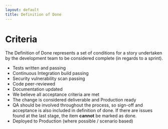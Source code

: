 ```yaml
---
layout: default
title: Definition of Done
---
```


# Criteria

The Definition of Done represents a set of conditions for a story undertaken by the development team to be considered complete (in regards to a sprint).

- Tests written and passing
- Continuous Integration build passing
- Security vulnerability scan passing
- Code peer-reviewed
- Documentation updated
- We believe all acceptance criteria are met
- The change is considered deliverable and Production ready
- QA should be involved throughout the process, so sign-off and acceptance is also included in definition of done. If there are issues found at the last stage, the item **cannot** be marked as done.
-  Deployed to Production (where possible / scenario based)
